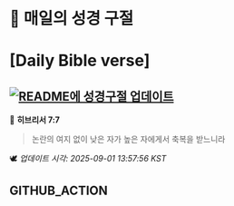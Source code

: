 # 🙏 매일의 성경 구절
# [Daily Bible verse]
## [![README에 성경구절 업데이트](https://github.com/DONGSUKA/first_test/actions/workflows/update-readme-bible.yml/badge.svg)](https://github.com/DONGSUKA/first_test/actions/workflows/update-readme-bible.yml)
<!-- START_BIBLE_VERSE -->
📖 **히브리서 7:7**
> 논란의 여지 없이 낮은 자가 높은 자에게서 축복을 받느니라

🕊️ _업데이트 시각: 2025-09-01 13:57:56 KST_
  <!-- END_BIBLE_VERSE -->
## GITHUB_ACTION
